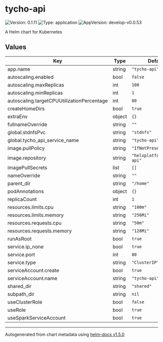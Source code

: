 # tycho-api

![Version: 0.1.11](https://img.shields.io/badge/Version-0.1.11-informational?style=flat-square) ![Type: application](https://img.shields.io/badge/Type-application-informational?style=flat-square) ![AppVersion: develop-v0.0.53](https://img.shields.io/badge/AppVersion-develop--v0.0.53-informational?style=flat-square)

A Helm chart for Kubernetes

## Values

| Key | Type | Default | Description |
|-----|------|---------|-------------|
| app.name | string | `"tycho-api"` |  |
| autoscaling.enabled | bool | `false` |  |
| autoscaling.maxReplicas | int | `100` |  |
| autoscaling.minReplicas | int | `1` |  |
| autoscaling.targetCPUUtilizationPercentage | int | `80` |  |
| createHomeDirs | bool | `true` |  |
| extraEnv | object | `{}` |  |
| fullnameOverride | string | `""` |  |
| global.stdnfsPvc | string | `"stdnfs"` |  |
| global.tycho_api_service_name | string | `"tycho-api"` |  |
| image.pullPolicy | string | `"IfNotPresent"` |  |
| image.repository | string | `"helxplatform/tycho-api"` |  |
| imagePullSecrets | list | `[]` |  |
| nameOverride | string | `""` |  |
| parent_dir | string | `"/home"` |  |
| podAnnotations | object | `{}` |  |
| replicaCount | int | `1` |  |
| resources.limits.cpu | string | `"100m"` |  |
| resources.limits.memory | string | `"256Mi"` |  |
| resources.requests.cpu | string | `"50m"` |  |
| resources.requests.memory | string | `"128Mi"` |  |
| runAsRoot | bool | `true` |  |
| service.ip_none | bool | `true` |  |
| service.port | int | `80` |  |
| service.type | string | `"ClusterIP"` |  |
| serviceAccount.create | bool | `true` |  |
| serviceAccount.name | string | `"tycho-api"` |  |
| shared_dir | string | `"shared"` |  |
| subpath_dir | string | `nil` |  |
| useClusterRole | bool | `false` |  |
| useRole | bool | `true` |  |
| useSparkServiceAccount | bool | `true` |  |

----------------------------------------------
Autogenerated from chart metadata using [helm-docs v1.5.0](https://github.com/norwoodj/helm-docs/releases/v1.5.0)
